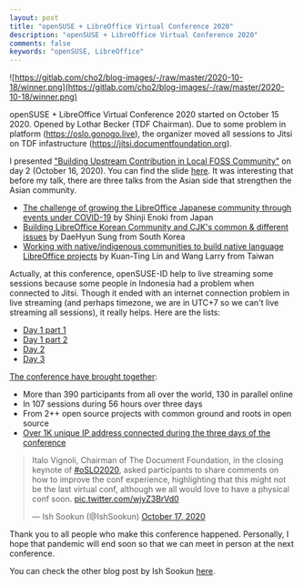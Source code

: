 ```yaml
---
layout: post
title: "openSUSE + LibreOffice Virtual Conference 2020"
description: "openSUSE + LibreOffice Virtual Conference 2020"
comments: false
keywords: "openSUSE, LibreOffice"
---
```


![https://gitlab.com/cho2/blog-images/-/raw/master/2020-10-18/winner.png](https://gitlab.com/cho2/blog-images/-/raw/master/2020-10-18/winner.png)

openSUSE + LibreOffice Virtual Conference 2020 started on October 15 2020. Opened by Lothar Becker (TDF Chairman). Due to some problem in platform (https://oslo.gonogo.live), the organizer moved all sessions to Jitsi on TDF infastructure (https://jitsi.documentfoundation.org). 

I presented ["Building Upstream Contribution in Local FOSS Community"](https://events.opensuse.org/conferences/oSLO/program/proposals/3172) on day 2 (October 16, 2020). You can find the slide [here](https://blog.kukuh.syafaat.id/slides/oSLO-2020/oSLO-kukuh_syafaat.pdf). It was interesting that before my talk, there are three talks from the Asian side that strengthen the Asian community.
- [The challenge of growing the LibreOffice Japanese community through events under COVID-19](https://events.opensuse.org/conferences/oSLO/program/proposals/3238) by Shinji Enoki from Japan
- [Building LibreOffice Korean Community and CJK's common & different issues](https://events.opensuse.org/conferences/oSLO/program/proposals/3154) by DaeHyun Sung from South Korea
- [Working with native/indigenous communities to build native language LibreOffice projects](https://events.opensuse.org/conferences/oSLO/program/proposals/3349) by Kuan-Ting Lin and Wang Larry from Taiwan


Actually, at this conference, openSUSE-ID help to live streaming some sessions because some people in Indonesia had a problem when connected to Jitsi. Though it ended with an internet connection problem in live streaming (and perhaps timezone, we are in UTC+7 so we can't live streaming all sessions), it really helps. Here are the lists:

- [Day 1 part 1](https://www.facebook.com/watch/?v=338409560584736)
- [Day 1 part 2](https://www.facebook.com/watch/?v=1074791599605638)
- [Day 2](https://www.facebook.com/watch/?v=1281046975571929)
- [Day 3](https://www.facebook.com/watch/?v=345199323457045)


[The conference have brought together](https://twitter.com/libreoffice/status/1317497959823585281):

- More than 390 participants from all over the world, 130 in parallel online
- In 107 sessions during 56 hours over three days
- From 2++ open source projects with common ground and roots in open source
- [Over 1K unique IP address connected during the three days of the conference](https://twitter.com/eno_eno/status/1317503585584701441/photo/2)


<blockquote class="twitter-tweet"><p lang="en" dir="ltr">Italo Vignoli, Chairman of The Document Foundation, in the closing keynote of <a href="https://twitter.com/hashtag/oSLO2020?src=hash&amp;ref_src=twsrc%5Etfw">#oSLO2020</a>, asked participants to share comments on how to improve the conf experience, highlighting that this might not be the last virtual conf, although we all would love to have a physical conf soon. <a href="https://t.co/wjyZ3BrVd0">pic.twitter.com/wjyZ3BrVd0</a></p>&mdash; Ish Sookun (@IshSookun) <a href="https://twitter.com/IshSookun/status/1317504993977462784?ref_src=twsrc%5Etfw">October 17, 2020</a></blockquote> <script async src="https://platform.twitter.com/widgets.js" charset="utf-8"></script>

Thank you to all people who make this conference happened. 
Personally, I hope that pandemic will end soon so that we can meet in person at the next conference.

You can check the other blog post by Ish Sookun [here](https://sysadmin-journal.com/opensuse-libreoffice-conference-2020/).
